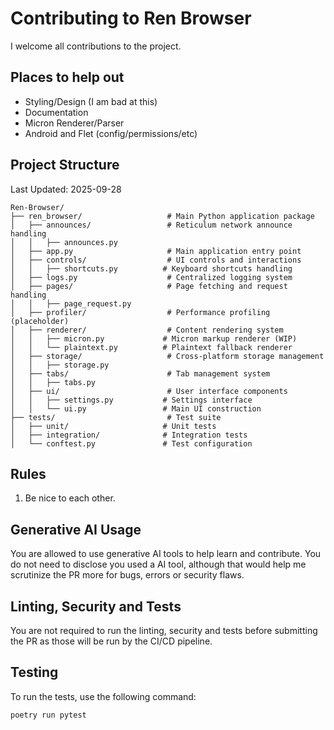 # Contributing to Ren Browser

I welcome all contributions to the project.

## Places to help out

- Styling/Design (I am bad at this)
- Documentation
- Micron Renderer/Parser
- Android and Flet (config/permissions/etc)

## Project Structure

Last Updated: 2025-09-28

```
Ren-Browser/
├── ren_browser/                   # Main Python application package
│   ├── announces/                 # Reticulum network announce handling
│   │   ├── announces.py
│   ├── app.py                     # Main application entry point
│   ├── controls/                  # UI controls and interactions
│   │   ├── shortcuts.py          # Keyboard shortcuts handling
│   ├── logs.py                    # Centralized logging system
│   ├── pages/                     # Page fetching and request handling
│   │   ├── page_request.py
│   ├── profiler/                  # Performance profiling (placeholder)
│   ├── renderer/                  # Content rendering system
│   │   ├── micron.py             # Micron markup renderer (WIP)
│   │   └── plaintext.py          # Plaintext fallback renderer
│   ├── storage/                   # Cross-platform storage management
│   │   ├── storage.py
│   ├── tabs/                      # Tab management system
│   │   ├── tabs.py
│   ├── ui/                        # User interface components
│   │   ├── settings.py           # Settings interface
│   │   └── ui.py                 # Main UI construction
├── tests/                         # Test suite
│   ├── unit/                     # Unit tests
│   ├── integration/              # Integration tests
│   └── conftest.py               # Test configuration
```

## Rules

1. Be nice to each other.

## Generative AI Usage

You are allowed to use generative AI tools to help learn and contribute. You do not need to disclose you used a AI tool, although that would help me scrutinize the PR more for bugs, errors or security flaws. 

## Linting, Security and Tests

You are not required to run the linting, security and tests before submitting the PR as those will be run by the CI/CD pipeline.

## Testing

To run the tests, use the following command:

```bash
poetry run pytest
```